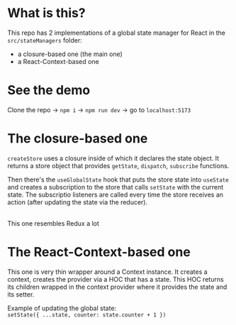 # What is this?

This repo has 2 implementations of a global state manager for React in the `src/stateManagers` folder:
- a closure-based one (the main one)
- a React-Context-based one

# See the demo

Clone the repo -> `npm i` -> `npm run dev` -> go to `localhost:5173`

# The closure-based one

`createStore` uses a closure inside of which it declares the state object. It returns a store object that provides `getState`, `dispatch`, `subscribe` functions.

Then there's the `useGlobalState` hook that puts the store state into `useState` and creates a subscription to the store that calls `setState` with the current state. The subscriptio listeners are called every time the store receives an action (after updating the state via the reducer).

\
This one resembles Redux a lot

# The React-Context-based one

This one is very thin wrapper around a Context instance. It creates a context, creates the provider via a HOC that has a state. This HOC returns its children wrapped in the context provider where it provides the state and its setter.

Example of updating the global state:\
`setState({ ...state, counter: state.counter + 1 })`